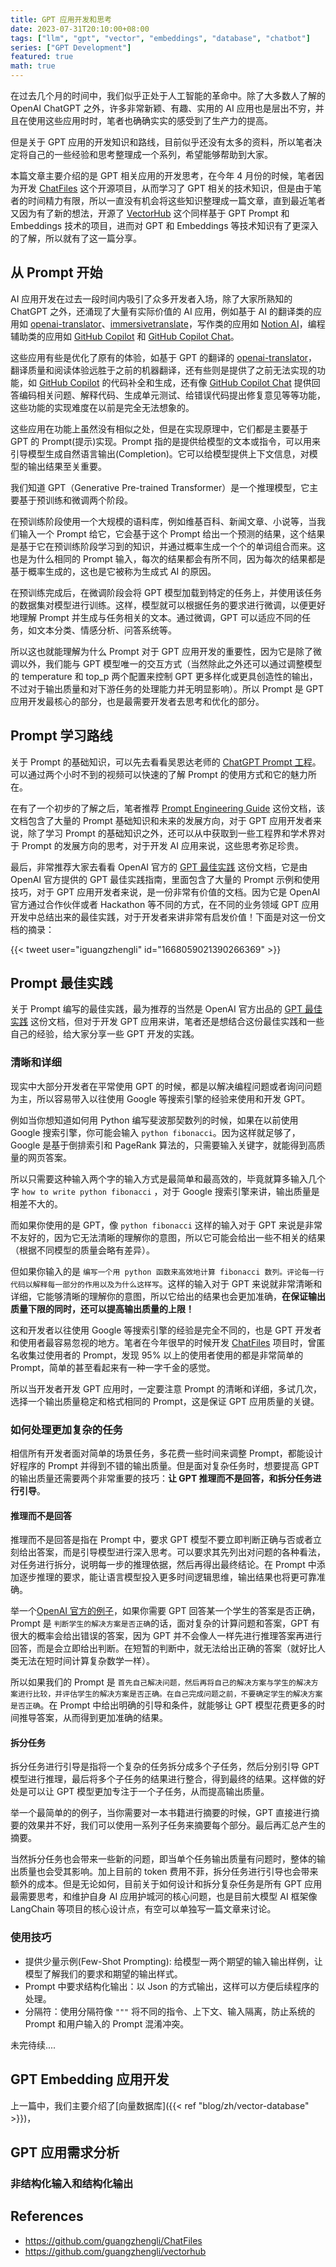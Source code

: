 ```yaml
---
title: GPT 应用开发和思考
date: 2023-07-31T20:10:00+08:00
tags: ["llm", "gpt", "vector", "embeddings", "database", "chatbot"]
series: ["GPT Development"]
featured: true
math: true
---
```


在过去几个月的时间中，我们似乎正处于人工智能的革命中。除了大多数人了解的 OpenAI ChatGPT 之外，许多非常新颖、有趣、实用的 AI 应用也是层出不穷，并且在使用这些应用时时，笔者也确确实实的感受到了生产力的提高。

但是关于 GPT 应用的开发知识和路线，目前似乎还没有太多的资料，所以笔者决定将自己的一些经验和思考整理成一个系列，希望能够帮助到大家。

本篇文章主要介绍的是 GPT 相关应用的开发思考，在今年 4 月份的时候，笔者因为开发 [ChatFiles](https://github.com/guangzhengli/ChatFiles) 这个开源项目，从而学习了 GPT 相关的技术知识，但是由于笔者的时间精力有限，所以一直没有机会将这些知识整理成一篇文章，直到最近笔者又因为有了新的想法，开源了 [VectorHub](https://github.com/guangzhengli/vectorhub) 这个同样基于 GPT Prompt 和 Embeddings 技术的项目，进而对 GPT 和 Embeddings 等技术知识有了更深入的了解，所以就有了这一篇分享。

<!--more-->

## 从 Prompt 开始

AI 应用开发在过去一段时间内吸引了众多开发者入场，除了大家所熟知的 ChatGPT 之外，还涌现了大量有实际价值的 AI 应用，例如基于 AI 的翻译类的应用如 [openai-translator](https://github.com/openai-translator/openai-translator)、[immersivetranslate](https://immersivetranslate.com/)，写作类的应用如 [Notion AI](https://www.notion.so/product/ai)，编程辅助类的应用如 [GitHub Copilot](https://github.com/features/copilot) 和 [GitHub Copilot Chat](https://docs.github.com/en/copilot/github-copilot-chat/using-github-copilot-chat?tool=vscode)。

这些应用有些是优化了原有的体验，如基于 GPT 的翻译的 [openai-translator](https://github.com/openai-translator/openai-translator)，翻译质量和阅读体验远胜于之前的机器翻译，还有些则是提供了之前无法实现的功能，如 [GitHub Copilot](https://github.com/features/copilot) 的代码补全和生成，还有像 [GitHub Copilot Chat](https://docs.github.com/en/copilot/github-copilot-chat/using-github-copilot-chat?tool=vscode) 提供回答编码相关问题、解释代码、生成单元测试、给错误代码提出修复意见等等功能，这些功能的实现难度在以前是完全无法想象的。

这些应用在功能上虽然没有相似之处，但是在实现原理中，它们都是主要基于 GPT 的 Prompt(提示)实现。Prompt 指的是提供给模型的文本或指令，可以用来引导模型生成自然语言输出(Completion)。它可以给模型提供上下文信息，对模型的输出结果至关重要。

我们知道 GPT（Generative Pre-trained Transformer）是一个推理模型，它主要基于预训练和微调两个阶段。

在预训练阶段使用一个大规模的语料库，例如维基百科、新闻文章、小说等，当我们输入一个 Prompt 给它，它会基于这个 Prompt 给出一个预测的结果，这个结果是基于它在预训练阶段学习到的知识，并通过概率生成一个个的单词组合而来。这也是为什么相同的 Prompt 输入，每次的结果都会有所不同，因为每次的结果都是基于概率生成的，这也是它被称为生成式 AI 的原因。

在预训练完成后，在微调阶段会将 GPT 模型加载到特定的任务上，并使用该任务的数据集对模型进行训练。这样，模型就可以根据任务的要求进行微调，以便更好地理解 Prompt 并生成与任务相关的文本。通过微调，GPT 可以适应不同的任务，如文本分类、情感分析、问答系统等。

所以这也就能理解为什么 Prompt 对于 GPT 应用开发的重要性，因为它是除了微调以外，我们能与 GPT 模型唯一的交互方式（当然除此之外还可以通过调整模型的 temperature 和 top_p 两个配置来控制 GPT 更多样化或更具创造性的输出，不过对于输出质量和对下游任务的处理能力并无明显影响）。所以 Prompt 是 GPT 应用开发最核心的部分，也是最需要开发者去思考和优化的部分。

## Prompt 学习路线

关于 Prompt 的基础知识，可以先去看看吴恩达老师的 [ChatGPT Prompt 工程](https://www.deeplearning.ai/short-courses/chatgpt-prompt-engineering-for-developers/)。可以通过两个小时不到的视频可以快速的了解 Prompt 的使用方式和它的魅力所在。

在有了一个初步的了解之后，笔者推荐 [Prompt Engineering Guide](https://www.promptingguide.ai/) 这份文档，该文档包含了大量的 Prompt 基础知识和未来的发展方向，对于 GPT 应用开发者来说，除了学习 Prompt 的基础知识之外，还可以从中获取到一些工程界和学术界对于 Prompt 的发展方向的思考，对于开发 AI 应用来说，这些思考弥足珍贵。

最后，非常推荐大家去看看 OpenAI 官方的 [GPT 最佳实践](https://platform.openai.com/docs/guides/gpt-best-practices) 这份文档，它是由 OpenAI 官方提供的 GPT 最佳实践指南，里面包含了大量的 Prompt 示例和使用技巧，对于 GPT 应用开发者来说，是一份非常有价值的文档。因为它是 OpenAI 官方通过合作伙伴或者 Hackathon 等不同的方式，在不同的业务领域 GPT 应用开发中总结出来的最佳实践，对于开发者来讲非常有启发价值！下面是对这一份文档的摘录：

{{< tweet user="iguangzhengli" id="1668059021390266369" >}}

## Prompt 最佳实践

关于 Prompt 编写的最佳实践，最为推荐的当然是 OpenAI 官方出品的 [GPT 最佳实践](https://platform.openai.com/docs/guides/gpt-best-practices) 这份文档，但对于开发 GPT 应用来讲，笔者还是想结合这份最佳实践和一些自己的经验，给大家分享一些 GPT 开发的实践。

### 清晰和详细

现实中大部分开发者在平常使用 GPT 的时候，都是以解决编程问题或者询问问题为主，所以容易带入以往使用 Google 等搜索引擎的经验来使用和开发 GPT。

例如当你想知道如何用 Python 编写斐波那契数列的时候，如果在以前使用 Google 搜索引擎，你可能会输入 `python fibonacci`。因为这样就足够了，Google 是基于倒排索引和 PageRank 算法的，只需要输入关键字，就能得到高质量的网页答案。

所以只需要这种输入两个字的输入方式是最简单和最高效的，毕竟就算多输入几个字 `how to write python fibonacci` ，对于 Google 搜索引擎来讲，输出质量是相差不大的。

而如果你使用的是 GPT，像 `python fibonacci` 这样的输入对于 GPT 来说是非常不友好的，因为它无法清晰的理解你的意图，所以它可能会给出一些不相关的结果（根据不同模型的质量会略有差异）。

但如果你输入的是 `编写一个用 python 函数来高效地计算 fibonacci 数列。评论每一行代码以解释每一部分的作用以及为什么这样写`。这样的输入对于 GPT 来说就非常清晰和详细，它能够清晰的理解你的意图，所以它给出的结果也会更加准确，**在保证输出质量下限的同时，还可以提高输出质量的上限！**

这和开发者以往使用 Google 等搜索引擎的经验是完全不同的，也是 GPT 开发者和使用者最容易忽视的地方。笔者在今年很早的时候开发 [ChatFiles](https://github.com/guangzhengli/ChatFiles) 项目时，曾匿名收集过使用者的 Prompt，发现 95% 以上的使用者使用的都是非常简单的 Prompt，简单的甚至看起来有一种一字千金的感觉。

所以当开发者开发 GPT 应用时，一定要注意 Prompt 的清晰和详细，多试几次，选择一个输出质量稳定和格式相同的 Prompt，这是保证 GPT 应用质量的关键。

### 如何处理更加复杂的任务

相信所有开发者面对简单的场景任务，多花费一些时间来调整 Prompt，都能设计好程序的 Prompt 并得到不错的输出质量。但是面对复杂任务时，想要提高 GPT 的输出质量还需要两个非常重要的技巧：**让 GPT 推理而不是回答，和拆分任务进行引导**。

#### 推理而不是回答

推理而不是回答是指在 Prompt 中，要求 GPT 模型不要立即判断正确与否或者立刻给出答案，而是引导模型进行深入思考。可以要求其先列出对问题的各种看法，对任务进行拆分，说明每一步的推理依据，然后再得出最终结论。在 Prompt 中添加逐步推理的要求，能让语言模型投入更多时间逻辑思维，输出结果也将更可靠准确。

举一个[OpenAI 官方的例子](https://platform.openai.com/docs/guides/gpt-best-practices/tactic-instruct-the-model-to-work-out-its-own-solution-before-rushing-to-a-conclusion)，如果你需要 GPT 回答某一个学生的答案是否正确，Prompt 是 `判断学生的解决方案是否正确`的话，面对复杂的计算问题和答案，GPT 有很大的概率会给出错误的答案，因为 GPT 并不会像人一样先进行推理答案再进行回答，而是会立即给出判断。在短暂的判断中，就无法给出正确的答案（就好比人类无法在短时间计算复杂数学一样）。

所以如果我们的 Prompt 是 `首先自己解决问题，然后再将自己的解决方案与学生的解决方案进行比较，并评估学生的解决方案是否正确。在自己完成问题之前，不要确定学生的解决方案是否正确`。在 Prompt 中给出明确的引导和条件，就能够让 GPT 模型花费更多的时间推导答案，从而得到更加准确的结果。

#### 拆分任务

拆分任务进行引导是指将一个复杂的任务拆分成多个子任务，然后分别引导 GPT 模型进行推理，最后将多个子任务的结果进行整合，得到最终的结果。这样做的好处是可以让 GPT 模型更加专注于一个子任务，从而提高输出质量。

举一个最简单的的例子，当你需要对一本书籍进行摘要的时候，GPT 直接进行摘要的效果并不好，我们可以使用一系列子任务来摘要每个部分。最后再汇总产生的摘要。

当然拆分任务也会带来一些新的问题，即当单个任务输出质量有问题时，整体的输出质量也会受其影响。加上目前的 token 费用不菲，拆分任务进行引导也会带来额外的成本。但是无论如何，目前关于如何设计和拆分复杂任务是所有 GPT 应用最需要思考，和维护自身 AI 应用护城河的核心问题，也是目前大模型 AI 框架像 LangChain 等项目的核心设计点，有空可以单独写一篇文章来讨论。

### 使用技巧

- 提供少量示例(Few-Shot Prompting): 给模型一两个期望的输入输出样例，让模型了解我们的要求和期望的输出样式。
- Prompt 中要求结构化输出：以 Json 的方式输出，这样可以方便后续程序的处理。
- 分隔符：使用分隔符像 `"""` 将不同的指令、上下文、输入隔离，防止系统的 Prompt 和用户输入的 Prompt 混淆冲突。

未完待续....

## GPT Embedding 应用开发

上一篇中，我们主要介绍了[向量数据库]({{< ref "blog/zh/vector-database" >}})，


## GPT 应用需求分析

### 非结构化输入和结构化输出



## References

- https://github.com/guangzhengli/ChatFiles
- https://github.com/guangzhengli/vectorhub